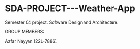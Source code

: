 # SDA-PROJECT---Weather-App
Semester 04 project. Software Design and Architecture. 


GROUP MEMBERS: 

Azfar Nayyan (22L-7886).
